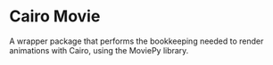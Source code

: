 # Cairo Movie

A wrapper package that performs the bookkeeping needed to render animations
with Cairo, using the MoviePy library.